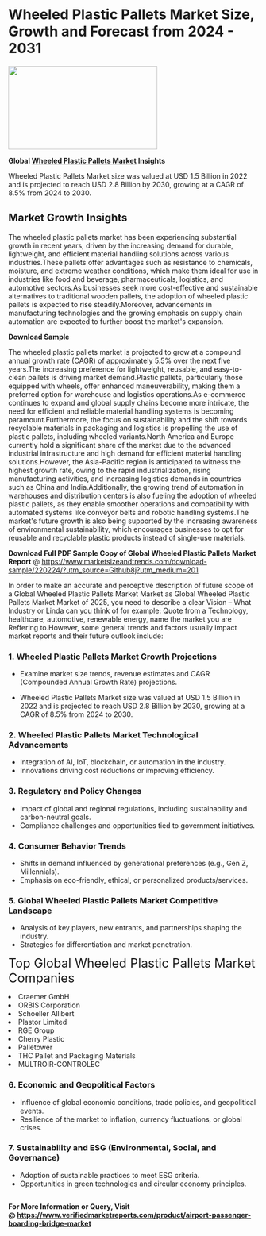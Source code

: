<H1>Wheeled Plastic Pallets Market Size, Growth and Forecast from 2024 - 2031</H1><img class="aligncenter size-medium wp-image-584254" src="https://thirdeyenews.in/wp-content/uploads/2024/09/Global-Market-Research-300x168.jpeg" alt="" width="300" height="168" /><p><strong>Global&nbsp;<a href="https://www.marketsizeandtrends.com/download-sample/220224/?utm_source=Github8j?utm_medium=201">Wheeled Plastic Pallets Market</a> Insights</strong></p><p>Wheeled Plastic Pallets Market size was valued at USD 1.5 Billion in 2022 and is projected to reach USD 2.8 Billion by 2030, growing at a CAGR of 8.5% from 2024 to 2030.</p><p><h2>Market Growth Insights</h2> <p>The wheeled plastic pallets market has been experiencing substantial growth in recent years, driven by the increasing demand for durable, lightweight, and efficient material handling solutions across various industries.These pallets offer advantages such as resistance to chemicals, moisture, and extreme weather conditions, which make them ideal for use in industries like food and beverage, pharmaceuticals, logistics, and automotive sectors.As businesses seek more cost-effective and sustainable alternatives to traditional wooden pallets, the adoption of wheeled plastic pallets is expected to rise steadily.Moreover, advancements in manufacturing technologies and the growing emphasis on supply chain automation are expected to further boost the market's expansion.</p> <p><strong>Download Sample</strong></p> <p>The wheeled plastic pallets market is projected to grow at a compound annual growth rate (CAGR) of approximately 5.5% over the next five years.The increasing preference for lightweight, reusable, and easy-to-clean pallets is driving market demand.Plastic pallets, particularly those equipped with wheels, offer enhanced maneuverability, making them a preferred option for warehouse and logistics operations.As e-commerce continues to expand and global supply chains become more intricate, the need for efficient and reliable material handling systems is becoming paramount.Furthermore, the focus on sustainability and the shift towards recyclable materials in packaging and logistics is propelling the use of plastic pallets, including wheeled variants.North America and Europe currently hold a significant share of the market due to the advanced industrial infrastructure and high demand for efficient material handling solutions.However, the Asia-Pacific region is anticipated to witness the highest growth rate, owing to the rapid industrialization, rising manufacturing activities, and increasing logistics demands in countries such as China and India.Additionally, the growing trend of automation in warehouses and distribution centers is also fueling the adoption of wheeled plastic pallets, as they enable smoother operations and compatibility with automated systems like conveyor belts and robotic handling systems.The market's future growth is also being supported by the increasing awareness of environmental sustainability, which encourages businesses to opt for reusable and recyclable plastic products instead of single-use materials.<p><span class=""><strong>Download Full PDF Sample Copy of Global Wheeled Plastic Pallets Market Report</strong> @ <a href="https://www.marketsizeandtrends.com/download-sample/220224/?utm_source=Github8j?utm_medium=201" target="_blank">https://www.marketsizeandtrends.com/download-sample/220224/?utm_source=Github8j?utm_medium=201</a></span></p><p>In order to make an accurate and perceptive description of future scope of a Global&nbsp;Wheeled Plastic Pallets Market Market as Global&nbsp;Wheeled Plastic Pallets Market Market of 2025, you need to describe a clear Vision &ndash; What Industry or Linda can you think of for example: Quote from a Technology, healthcare, automotive, renewable energy, name the market you are Reffering to.However, some general trends and factors usually impact market reports and their future outlook include:</p><h3>1.&nbsp;<strong>Wheeled Plastic Pallets Market Growth Projections</strong></h3><ul><li>Examine market size trends, revenue estimates and CAGR (Compounded Annual Growth Rate) projections.</li><li><p>Wheeled Plastic Pallets Market size was valued at USD 1.5 Billion in 2022 and is projected to reach USD 2.8 Billion by 2030, growing at a CAGR of 8.5% from 2024 to 2030.</p></li></ul><h3>2.&nbsp;<strong>Wheeled Plastic Pallets Market Technological Advancements</strong></h3><ul><li>Integration of AI, IoT, blockchain, or automation in the industry.</li><li>Innovations driving cost reductions or improving efficiency.</li></ul><h3>3.&nbsp;<strong>Regulatory and Policy Changes</strong></h3><ul><li>Impact of global and regional regulations, including sustainability and carbon-neutral goals.</li><li>Compliance challenges and opportunities tied to government initiatives.</li></ul><h3>4.&nbsp;<strong>Consumer Behavior Trends</strong></h3><ul><li>Shifts in demand influenced by generational preferences (e.g., Gen Z, Millennials).</li><li>Emphasis on eco-friendly, ethical, or personalized products/services.</li></ul><h3>5.&nbsp;<strong>Global Wheeled Plastic Pallets Market Competitive Landscape</strong></h3><ul><li>Analysis of key players, new entrants, and partnerships shaping the industry.</li><li>Strategies for differentiation and market penetration.</li></ul><p data-pm-slice="1 1 []"><span style="color: inherit; font-family: inherit; font-size: 25px;">Top Global Wheeled Plastic Pallets Market Companies</span></p><div class="" data-test-id=""><p><li>Craemer GmbH</li><li> ORBIS Corporation</li><li> Schoeller Allibert</li><li> Plastor Limited</li><li> RGE Group</li><li> Cherry Plastic</li><li> Palletower</li><li> THC Pallet and Packaging Materials</li><li> MULTROIR-CONTROLEC</li></p></div><h3>6.&nbsp;<strong>Economic and Geopolitical Factors</strong></h3><ul><li>Influence of global economic conditions, trade policies, and geopolitical events.</li><li>Resilience of the market to inflation, currency fluctuations, or global crises.</li></ul><h3>7.&nbsp;<strong>Sustainability and ESG (Environmental, Social, and Governance)</strong></h3><ul><li>Adoption of sustainable practices to meet ESG criteria.</li><li>Opportunities in green technologies and circular economy principles.</li></ul><h2><strong style="font-size: 14px;">For More Information or Query, Visit @&nbsp;</strong><a style="background-color: #ffffff; font-size: 14px;" href="https://www.marketsizeandtrends.com/report/wheeled-plastic-pallets-market/" target="_blank">https://www.verifiedmarketreports.com/product/airport-passenger-boarding-bridge-market</a></h2>